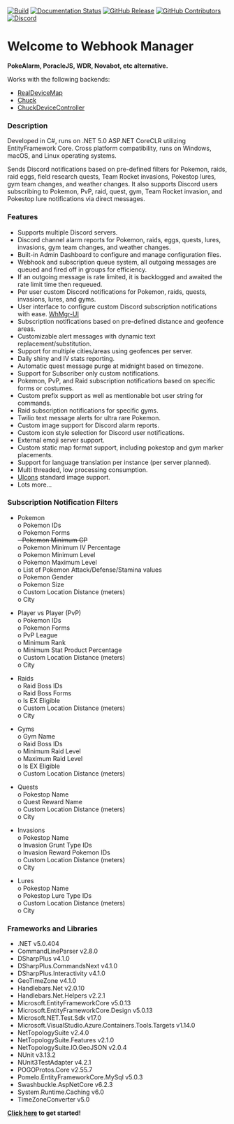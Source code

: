[![Build](https://github.com/versx/WhMgr/workflows/.NET/badge.svg)](https://github.com/versx/WhMgr/actions)
[![Documentation Status](https://readthedocs.org/projects/whmgr/badge/?version=latest)](https://whmgr.rtfd.io)
[![GitHub Release](https://img.shields.io/github/release/versx/WhMgr.svg)](https://github.com/versx/WhMgr/releases/)
[![GitHub Contributors](https://img.shields.io/github/contributors/versx/WhMgr.svg)](https://github.com/versx/WhMgr/graphs/contributors/)
[![Discord](https://img.shields.io/discord/552003258000998401.svg?label=&logo=discord&logoColor=ffffff&color=7389D8&labelColor=6A7EC2)](https://discord.gg/zZ9h9Xa)  

# Welcome to Webhook Manager

**PokeAlarm, PoracleJS, WDR, Novabot, etc alternative.**  

Works with the following backends:  
- [RealDeviceMap](https://github.com/123FLO321/RealDeviceMap)  
- [Chuck](https://github.com/WatWowMap/Chuck)  
- [ChuckDeviceController](https://github.com/versx/ChuckDeviceController)  


### Description  
Developed in C#, runs on .NET 5.0 ASP.NET CoreCLR utilizing EntityFramework Core. Cross platform compatibility, runs on Windows, macOS, and Linux operating systems.  

Sends Discord notifications based on pre-defined filters for Pokemon, raids, raid eggs, field research quests, Team Rocket invasions, Pokestop lures, gym team changes, and weather changes. It also supports Discord users subscribing to Pokemon, PvP, raid, quest, gym, Team Rocket invasion, and Pokestop lure notifications via direct messages.

### Features  
- Supports multiple Discord servers.  
- Discord channel alarm reports for Pokemon, raids, eggs, quests, lures, invasions, gym team changes, and weather changes.  
- Built-in Admin Dashboard to configure and manage configuration files.  
- Webhook and subscription queue system, all outgoing messages are queued and fired off in groups for efficiency.  
- If an outgoing message is rate limited, it is backlogged and awaited the rate limit time then requeued.  
- Per user custom Discord notifications for Pokemon, raids, quests, invasions, lures, and gyms.  
- User interface to configure custom Discord subscription notifications with ease. [WhMgr-UI](https://github.com/versx/WhMgr-UI)  
- Subscription notifications based on pre-defined distance and geofence areas.  
- Customizable alert messages with dynamic text replacement/substitution.  
- Support for multiple cities/areas using geofences per server.  
- Daily shiny and IV stats reporting.  
- Automatic quest message purge at midnight based on timezone.  
- Support for Subscriber only custom notifications.  
- Pokemon, PvP, and Raid subscription notifications based on specific forms or costumes.  
- Custom prefix support as well as mentionable bot user string for commands.  
- Raid subscription notifications for specific gyms.  
- Twilio text message alerts for ultra rare Pokemon.  
- Custom image support for Discord alarm reports.  
- Custom icon style selection for Discord user notifications.  
- External emoji server support.  
- Custom static map format support, including pokestop and gym marker placements.  
- Support for language translation per instance (per server planned).  
- Multi threaded, low processing consumption.  
- [UIcons](https://github.com/uicons/uicons) standard image support.
- Lots more...  

### Subscription Notification Filters  

- Pokemon  
  o Pokemon IDs  
  o Pokemon Forms  
  <s>- Pokemon Minimum CP</s>  
  o Pokemon Minimum IV Percentage  
  o Pokemon Minimum Level  
  o Pokemon Maximum Level  
  o List of Pokemon Attack/Defense/Stamina values  
  o Pokemon Gender  
  o Pokemon Size  
  o Custom Location Distance (meters)  
  o City  

- Player vs Player (PvP)  
  o Pokemon IDs  
  o Pokemon Forms  
  o PvP League  
  o Minimum Rank  
  o Minimum Stat Product Percentage  
  o Custom Location Distance (meters)  
  o City  

- Raids  
  o Raid Boss IDs  
  o Raid Boss Forms  
  o Is EX Eligible  
  o Custom Location Distance (meters)  
  o City  

- Gyms  
  o Gym Name  
  o Raid Boss IDs  
  o Minimum Raid Level  
  o Maximum Raid Level  
  o Is EX Eligible  
  o Custom Location Distance (meters)  

- Quests  
  o Pokestop Name  
  o Quest Reward Name  
  o Custom Location Distance (meters)  
  o City  

- Invasions  
  o Pokestop Name  
  o Invasion Grunt Type IDs  
  o Invasion Reward Pokemon IDs  
  o Custom Location Distance (meters)  
  o City  

- Lures  
  o Pokestop Name  
  o Pokestop Lure Type IDs  
  o Custom Location Distance (meters)  
  o City  

### Frameworks and Libraries
- .NET v5.0.404  
- CommandLineParser v2.8.0  
- DSharpPlus v4.1.0  
- DSharpPlus.CommandsNext v4.1.0  
- DSharpPlus.Interactivity v4.1.0  
- GeoTimeZone v4.1.0  
- Handlebars.Net v2.0.10  
- Handlebars.Net.Helpers v2.2.1  
- Microsoft.EntityFrameworkCore v5.0.13  
- Microsoft.EntityFrameworkCore.Design v5.0.13  
- Microsoft.NET.Test.Sdk v17.0  
- Microsoft.VisualStudio.Azure.Containers.Tools.Targets v1.14.0  
- NetTopologySuite v2.4.0  
- NetTopologySuite.Features v2.1.0  
- NetTopologySuite.IO.GeoJSON v2.0.4
- NUnit v3.13.2  
- NUnit3TestAdapter v4.2.1  
- POGOProtos.Core v2.55.7  
- Pomelo.EntityFrameworkCore.MySql v5.0.3  
- Swashbuckle.AspNetCore v6.2.3  
- System.Runtime.Caching v6.0  
- TimeZoneConverter v5.0  


**[Click here](install/getting-started.md) to get started!**  